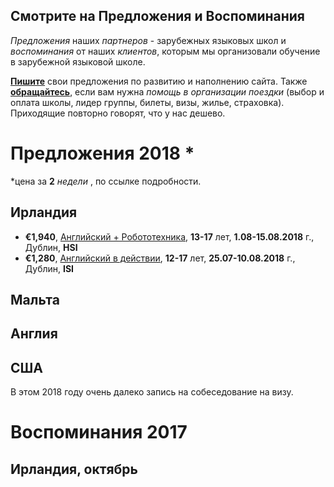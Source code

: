 ## Смотрите на Предложения и Воспоминания
_Предложения_ наших _партнеров_ - зарубежных языковых школ и _воспоминания_ от наших _клиентов_, которым мы организовали обучение в зарубежной языковой школе.

**[Пишите](mailto:studytrack.me@gmail.com)** свои предложения по развитию и наполнению сайта. Также **[обращайтесь](mailto:studytrack.me@gmail.com)**, если вам нужна _помощь в организации поездки_ (выбор и оплата школы, лидер группы, билеты, визы, жилье, страховка). Приходящие повторно говорят, что у нас дешево.

# Предложения 2018 *
*цена за **2** _недели_ , по ссылке подробности.

## Ирландия

- **€1,940**, [Английский + Робототехника](http://studytrack.me/English_Robotics___CodingRu/index), **13-17** лет, **1.08-15.08.2018** г., Дублин, **HSI**
- **€1,280**, [Английский в действии](http://studytrack.me/pdf/2018-ISI-Junior-Summer-CampRu), **12-17** лет, **25.07-10.08.2018** г., Дублин, **ISI**

## Мальта

## Англия

## США
В этом 2018 году очень далеко запись на собеседование на визу.

# Воспоминания 2017

## Ирландия, октябрь

